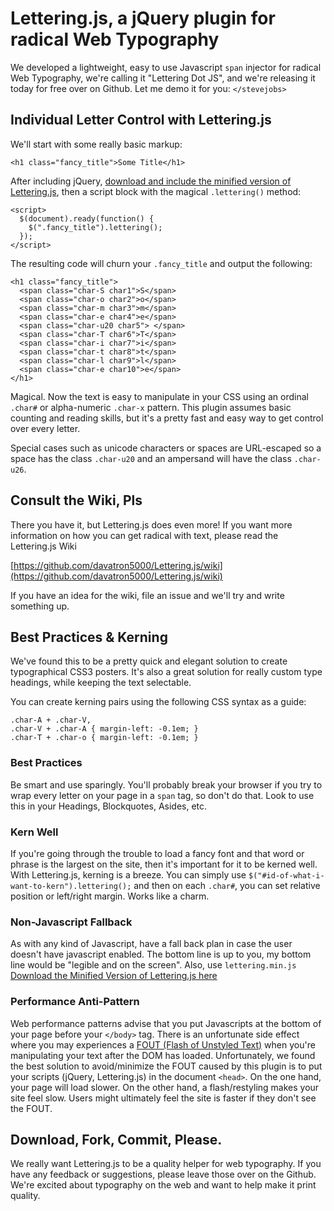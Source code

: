 # Lettering.js, a jQuery plugin for radical Web Typography
We developed a lightweight, easy to use Javascript `span` injector for radical Web Typography, we're calling it "Lettering Dot JS", and we're releasing it today for free over on Github. Let me demo it for you: `</stevejobs>`

## Individual Letter Control with Lettering.js
We'll start with some really basic markup:

	<h1 class="fancy_title">Some Title</h1>

After including jQuery, [download and include the minified version of Lettering.js](http://github.com/davatron5000/Lettering.js/downloads), then a script block with the magical `.lettering()` method:

	<script>
	  $(document).ready(function() {
	    $(".fancy_title").lettering();
	  });
	</script>

The resulting code will churn your `.fancy_title` and output the following:

	<h1 class="fancy_title">
	  <span class="char-S char1">S</span>
	  <span class="char-o char2">o</span>
	  <span class="char-m char3">m</span>
	  <span class="char-e char4">e</span>
	  <span class="char-u20 char5"> </span>
	  <span class="char-T char6">T</span>
	  <span class="char-i char7">i</span>
	  <span class="char-t char8">t</span>
	  <span class="char-l char9">l</span>
	  <span class="char-e char10">e</span>
	</h1>

Magical. Now the text is easy to manipulate in your CSS using an ordinal `.char#` or alpha-numeric `.char-x` pattern.  This plugin assumes basic counting and reading skills, but it's a pretty fast and easy way to get control over every letter.

Special cases such as unicode characters or spaces are URL-escaped so a space has the class `.char-u20` and an ampersand will have the class `.char-u26`.

## Consult the Wiki, Pls

There you have it, but Lettering.js does even more!  If you want more information on how you can get radical with text, please read the Lettering.js Wiki

[https://github.com/davatron5000/Lettering.js/wiki](https://github.com/davatron5000/Lettering.js/wiki)

If you have an idea for the wiki, file an issue and we'll try and write something up.

## Best Practices &amp; Kerning
We've found this to be a pretty quick and elegant solution to create typographical CSS3 posters. It's also a great solution for really custom type headings, while keeping the text selectable.

You can create kerning pairs using the following CSS syntax as a guide:

	.char-A + .char-V,
	.char-V + .char-A { margin-left: -0.1em; }
	.char-T + .char-o { margin-left: -0.1em; }

### Best Practices
Be smart and use sparingly. You'll probably break your browser if you try to wrap every letter on your page in a `span` tag, so don't do that.  Look to use this in your Headings, Blockquotes, Asides, etc.

### Kern Well
If you're going through the trouble to load a fancy font and that word or phrase is the largest on the site, then it's important for it to be kerned well.  With Lettering.js, kerning is a breeze. You can simply use `$("#id-of-what-i-want-to-kern").lettering();` and then on each `.char#`, you can set relative position or left/right margin. Works like a charm.

### Non-Javascript Fallback
As with any kind of Javascript, have a fall back plan in case the user doesn't have javascript enabled.  The bottom line is up to you, my bottom line would be "legible and on the screen". Also, use `lettering.min.js` [Download the Minified Version of Lettering.js here](http://github.com/davatron5000/Lettering.js/downloads)

### Performance Anti-Pattern
Web performance patterns advise that you put Javascripts at the bottom of your page before your `</body>` tag.  There is an unfortunate side effect where you may experiences a [FOUT (Flash of Unstyled Text)](http://paulirish.com/2009/fighting-the-font-face-fout/) when you're manipulating your text after the DOM has loaded.  Unfortunately, we found the best solution to avoid/minimize the FOUT caused by this plugin is to put your scripts (jQuery, Lettering.js) in the document `<head>`. On the one hand, your page will load slower. On the other hand, a flash/restyling makes your site feel slow. Users might ultimately feel the site is faster if they don't see the FOUT.

## Download, Fork, Commit, Please.
We really want Lettering.js to be a quality helper for web typography.  If you have any feedback or suggestions, please leave those over on the Github.  We're excited about typography on the web and want to help make it print quality.
